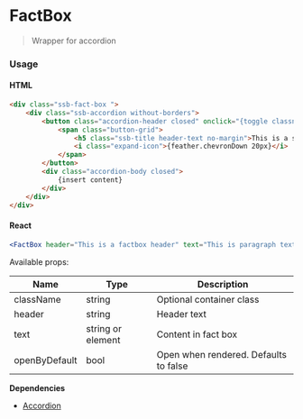 FactBox
========

> Wrapper for accordion

### Usage

#### HTML

```html
<div class="ssb-fact-box ">
    <div class="ssb-accordion without-borders">
        <button class="accordion-header closed" onclick="{toggle classname to 'open'}" tabindex="0">
            <span class="button-grid">
          		<h5 class="ssb-title header-text no-margin">This is a standard accordion</h5>
          		<i class="expand-icon">{feather.chevronDown 20px}</i>
        	</span>
        </button>
        <div class="accordion-body closed">
			{insert content}
        </div>
    </div>
</div>
```

#### React

```jsx harmony
<FactBox header="This is a factbox header" text="This is paragraph text which explains the accordion" />
```

Available props:

| Name       | Type           | Description  |
| ---------- | ------------- | ----- |
| className   | string | Optional container class|
| header | string | Header text |
| text | string or element | Content in fact box |
| openByDefault | bool | Open when rendered. Defaults to false |

__Dependencies__
 - [Accordion](../Accordion)
